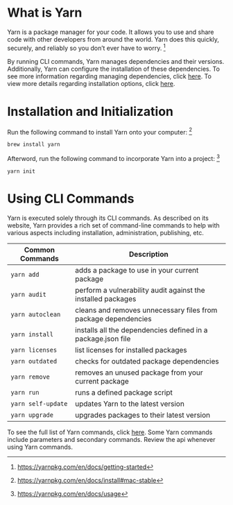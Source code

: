 # What is Yarn

Yarn is a package manager for your code.
It allows you to use and share code with other developers from around the world.
Yarn does this quickly, securely, and reliably so you don’t ever have to worry. [^1]

By running CLI commands, Yarn manages dependencies and their versions.
Additionally, Yarn can configure the installation of these dependencies.
To see more information regarding managing dependencies, click [here](https://yarnpkg.com/en/docs/managing-dependencies).
To view more details regarding installation options, click [here](https://yarnpkg.com/en/docs/installing-dependencies).

# Installation and Initialization

Run the following command to install Yarn onto your computer: [^2]

`brew install yarn`

Afterword, run the following command to incorporate Yarn into a project: [^3]

`yarn init`

# Using CLI Commands

Yarn is executed solely through its CLI commands.
As described on its website, Yarn provides a rich set of command-line commands to help with various aspects including installation, administration, publishing, etc.

| Common Commands    | Description                                                    |
| ------------------ | -------------------------------------------------------------- |
| `yarn add`         | adds a package to use in your current package                  |
| `yarn audit`       | perform a vulnerability audit against the installed packages   |
| `yarn autoclean`   | cleans and removes unnecessary files from package dependencies |
| `yarn install`     | installs all the dependencies defined in a package.json file   |
| `yarn licenses`    | list licenses for installed packages                           |
| `yarn outdated`    | checks for outdated package dependencies                       |
| `yarn remove`      | removes an unused package from your current package            |
| `yarn run`         | runs a defined package script                                  |
| `yarn self-update` | updates Yarn to the latest version                             |
| `yarn upgrade`     | upgrades packages to their latest version                      |

To see the full list of Yarn commands, click [here](https://yarnpkg.com/en/docs/cli/).
Some Yarn commands include parameters and secondary commands.
Review the api whenever using Yarn commands.

[^1]: https://yarnpkg.com/en/docs/getting-started
[^2]: https://yarnpkg.com/en/docs/install#mac-stable
[^3]: https://yarnpkg.com/en/docs/usage
[^4]: https://yarnpkg.com/en/docs/cli/
